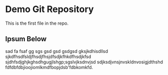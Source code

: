 # Demo Git Repository

This is the first file in the repo.

## Ipsum Below

sad fa fsaf gg sgs gsd gsd gsdgsd gksjkdhisdllsd
sjkdfhsdfsldjfhsdjfhsjdfsdjkfhkdfhsdjkfsd
sjdhfsdjghjkghsdhgugjlshgp;sgslvjksdnvjsd
sdjksdjvnsjnvskldnvosigjdthshd
fdfdbfdbjioojiomlkmdfbopjdsb'fdbkomkfd.



